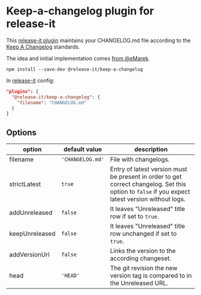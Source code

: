# Keep-a-changelog plugin for release-it

This [release-it plugin](https://github.com/release-it/release-it/blob/master/docs/plugins.md) maintains your
CHANGELOG.md file according to the [Keep A Changelog](https://keepachangelog.com/) standards.

The idea and initial implementation comes [from @eMarek](https://github.com/release-it/release-it/issues/662).

```
npm install --save-dev @release-it/keep-a-changelog
```

In [release-it](https://github.com/release-it/release-it) config:

```json
"plugins": {
  "@release-it/keep-a-changelog": {
    "filename": "CHANGELOG.md"
  }
}
```

## Options

| option         | default value    | description                                                                                                                                      |
| -------------- | ---------------- | ------------------------------------------------------------------------------------------------------------------------------------------------ |
| filename       | `'CHANGELOG.md'` | File with changelogs.                                                                                                                            |
| strictLatest   | `true`           | Entry of latest version must be present in order to get correct changelog. Set this option to `false` if you expect latest version without logs. |
| addUnreleased  | `false`          | It leaves "Unreleased" title row if set to `true`.                                                                                               |
| keepUnreleased | `false`          | It leaves "Unreleased" title row unchanged if set to `true`.                                                                                     |
| addVersionUrl  | `false`          | Links the version to the according changeset.                                                                                                    |
| head           | `'HEAD'`         | The git revision the new version tag is compared to in the Unreleased URL.                                                                       |
